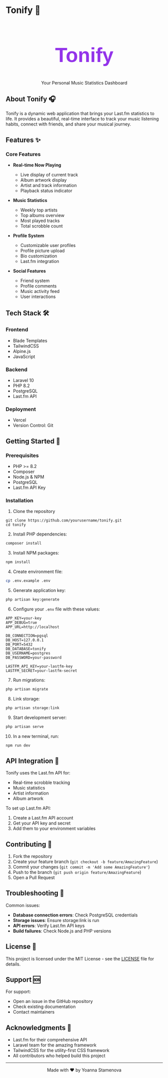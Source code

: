 # Tonify 🎵

<div align="center">
  <h1 style="color: #9333ea; font-family: 'Poppins', sans-serif; font-size: 4rem; font-weight: 700;">Tonify</h1>
  <p>Your Personal Music Statistics Dashboard</p>
</div>

## About Tonify 🎧

Tonify is a dynamic web application that brings your Last.fm statistics to life. It provides a beautiful, real-time interface to track your music listening habits, connect with friends, and share your musical journey.

## Features ✨

### Core Features
- **Real-time Now Playing** 
  - Live display of current track
  - Album artwork display
  - Artist and track information
  - Playback status indicator

- **Music Statistics**
  - Weekly top artists
  - Top albums overview
  - Most played tracks
  - Total scrobble count

- **Profile System**
  - Customizable user profiles
  - Profile picture upload
  - Bio customization
  - Last.fm integration

- **Social Features**
  - Friend system
  - Profile comments
  - Music activity feed
  - User interactions

## Tech Stack 🛠

### Frontend
- Blade Templates
- TailwindCSS
- Alpine.js
- JavaScript

### Backend
- Laravel 10
- PHP 8.2
- PostgreSQL
- Last.fm API

### Deployment
- Vercel
- Version Control: Git

## Getting Started 🚀

### Prerequisites
- PHP >= 8.2
- Composer
- Node.js & NPM
- PostgreSQL
- Last.fm API Key

### Installation

1. Clone the repository
```
git clone https://github.com/yourusername/tonify.git
cd tonify
```

2. Install PHP dependencies:
```bash
composer install
```

3. Install NPM packages:
```bash
npm install
```

4. Create environment file:
```bash
cp .env.example .env
```

5. Generate application key:
```bash
php artisan key:generate
```

6. Configure your `.env` file with these values:
```env
APP_KEY=your-key
APP_DEBUG=true
APP_URL=http://localhost

DB_CONNECTION=pgsql
DB_HOST=127.0.0.1
DB_PORT=5432
DB_DATABASE=tonify
DB_USERNAME=postgres
DB_PASSWORD=your-password

LASTFM_API_KEY=your-lastfm-key
LASTFM_SECRET=your-lastfm-secret
```

7. Run migrations:
```bash
php artisan migrate
```

8. Link storage:
```bash
php artisan storage:link
```

9. Start development server:
```bash
php artisan serve
```

10. In a new terminal, run:
```bash
npm run dev
```

## API Integration 🔌

Tonify uses the Last.fm API for:
- Real-time scrobble tracking
- Music statistics
- Artist information
- Album artwork

To set up Last.fm API:
1. Create a Last.fm API account
2. Get your API key and secret
3. Add them to your environment variables

## Contributing 🤝

1. Fork the repository
2. Create your feature branch (`git checkout -b feature/AmazingFeature`)
3. Commit your changes (`git commit -m 'Add some AmazingFeature'`)
4. Push to the branch (`git push origin feature/AmazingFeature`)
5. Open a Pull Request

## Troubleshooting 🔧

Common issues:
- **Database connection errors**: Check PostgreSQL credentials
- **Storage issues**: Ensure storage:link is run
- **API errors**: Verify Last.fm API keys
- **Build failures**: Check Node.js and PHP versions

## License 📝

This project is licensed under the MIT License - see the [LICENSE](LICENSE) file for details.

## Support 🆘

For support:
- Open an issue in the GitHub repository
- Check existing documentation
- Contact maintainers

## Acknowledgments 👏

- Last.fm for their comprehensive API
- Laravel team for the amazing framework
- TailwindCSS for the utility-first CSS framework
- All contributors who helped build this project

---

<div align="center">
  Made with ❤️ by Yoanna Stamenova
</div>